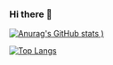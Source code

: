 ### Hi there 👋

[![Anurag's GitHub stats](https://github-readme-stats.vercel.app/api?username=gelouno&show_icons=true)
)](https://github.com/anuraghazra/github-readme-stats)

[![Top Langs](https://github-readme-stats.vercel.app/api/top-langs/?username=anuraghazra)](https://github.com/anuraghazra/github-readme-stats)
